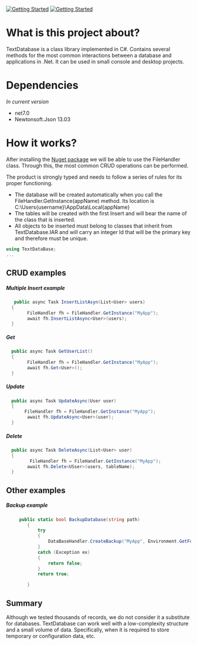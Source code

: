 [![Getting Started](https://img.shields.io/badge/lang-en-red.svg)](https://github.com/alexarriete/TextDataBase/blob/master/README.md) [![Getting Started](https://img.shields.io/badge/lang-es-yellow.svg)](https://www.nuget.org/packages/SqlClientCoreTool)

# What is this project about?

TextDatabase is a class library implemented in C#. Contains several methods for the most common interactions between a database and applications in .Net. It can be used in small console and desktop projects.

# Dependencies

_In current version_

- net7.0
- Newtonsoft.Json 13.03

# How it works?

After installing the [Nuget package](https://www.nuget.org/packages/TextDataBase) we will be able to use the FileHandler class. Through this, the most common CRUD operations can be performed.

The product is strongly typed and needs to follow a series of rules for its proper functioning.

- The database will be created automatically when you call the FileHandler.GetInstance(appName) method. Its location is C:\Users\{username}\AppData\Local\{appName}
- The tables will be created with the first Insert and will bear the name of the class that is inserted.
- All objects to be inserted must belong to classes that inherit from TextDatabase.IAR and will carry an integer Id that will be the primary key and therefore must be unique.

```csharp
using TextDataBase;
...

```

## CRUD examples

##### Multiple Insert example

```csharp
   public async Task InsertListAsyn(List<User> users)
  {
        FileHandler fh = FileHandler.GetInstance("MyApp");
        await fh.InsertListAsync<User>(users);
  }
```

##### Get

```csharp
  public async Task GetUserList()
  {
        FileHandler fh = FileHandler.GetInstance("MyApp");
        await fh.Get<User>();
  }
```

##### Update

```csharp
  public async Task UpdateAsync(User user)
  {
       FileHandler fh = FileHandler.GetInstance("MyApp");
        await fh.UpdateAsync<User>(user);
  }
```

##### Delete

```csharp
  public async Task DeleteAsync(List<User> user)
  {
         FileHandler fh = FileHandler.GetInstance("MyApp");
        await fh.Delete<USser>(users, tableName);
  }
```

## Other examples

##### Backup example

```csharp
     public static bool BackupDatabase(string path)
        {
            try
            {
                DataBaseHandler.CreateBackup("MyApp", Environment.GetFolderPath(Environment.SpecialFolder.Desktop), true);
            }
            catch (Exception ex)
            {
                return false;
            }
            return true;

        }
```

## Summary

Although we tested thousands of records, we do not consider it a substitute for databases. TextDatabase can work well with a low-complexity structure and a small volume of data. Specifically, when it is required to store temporary or configuration data, etc.
